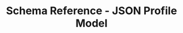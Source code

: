 ---
title: Schema Reference - JSON Profile Model
description: OSCAL Profile Model JSON Schema Reference
permalink: /docs/schemas/oscal-profile-json/
layout: schemas
sidenav: schemas
subnav: true
schema: oscal-profile-json
---